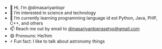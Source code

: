 - 👋 Hi, I’m @dimasariyantopr
- 👀 I’m interested in science and technology
- 🌱 I’m currently learning programming language id est Python, Java, PHP, C++, and others
- 📫 Reach me out by email to dimasariyantoprasetyo@gmail.com
- 😄 Pronouns: He/him
- ⚡ Fun fact: I like to talk about astronomy things

<!---
dimasariyantopr/dimasariyantopr is a ✨ special ✨ repository because its `README.md` (this file) appears on your GitHub profile.
You can click the Preview link to take a look at your changes.
--->
